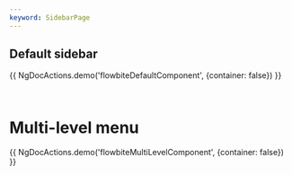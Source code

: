 ```yaml
---
keyword: SidebarPage
---
```


## Default sidebar

{{ NgDocActions.demo('flowbiteDefaultComponent', {container: false}) }}

```angular-html file="./_default.component.html" group="default" name="html"

```

```angular-ts file="./_default.component.ts"#L1-L6 group="default" name="typescript"

```

# Multi-level menu

{{ NgDocActions.demo('flowbiteMultiLevelComponent', {container: false}) }}

```angular-html file="./_multi-level.component.html" group="multi-level" name="html"

```

```angular-ts file="./_multi-level.component.ts"#L1-L7 group="multi-level" name="typescript"

```
